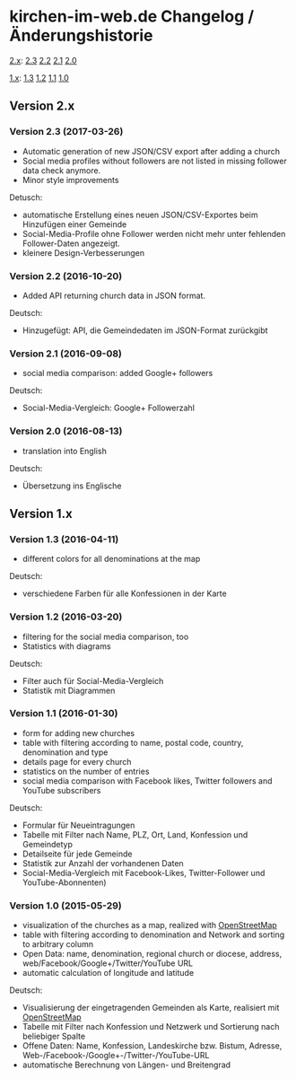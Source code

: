 ﻿# kirchen-im-web.de Changelog / Änderungshistorie

[2.x](#version-2x):
[2.3](#version-23-2017-03-26)
[2.2](#version-22-2016-10-20)
[2.1](#version-21-2016-09-08)
[2.0](#version-20-2016-08-13)

[1.x](#version-1x):
[1.3](#version-13-2016-04-11)
[1.2](#version-12-2016-03-20)
[1.1](#version-11-2016-01-30)
[1.0](#version-10-2015-05-29)

## Version 2.x

### Version 2.3 (2017-03-26)
* Automatic generation of new JSON/CSV export after adding a church
* Social media profiles without followers are not listed in missing follower data check anymore.
* Minor style improvements

Detusch:
* automatische Erstellung eines neuen JSON/CSV-Exportes beim Hinzufügen einer Gemeinde
* Social-Media-Profile ohne Follower werden nicht mehr unter fehlenden Follower-Daten angezeigt.
* kleinere Design-Verbesserungen

### Version 2.2 (2016-10-20)
* Added API returning church data in JSON format.

Deutsch:
* Hinzugefügt: API, die Gemeindedaten im JSON-Format zurückgibt

### Version 2.1 (2016-09-08)
* social media comparison: added Google+ followers

Deutsch:
* Social-Media-Vergleich: Google+ Followerzahl

### Version 2.0 (2016-08-13)
* translation into English

Deutsch:
* Übersetzung ins Englische


## Version 1.x

### Version 1.3 (2016-04-11)
* different colors for all denominations at the map

Deutsch:
* verschiedene Farben für alle Konfessionen in der Karte

### Version 1.2 (2016-03-20)
* filtering for the social media comparison, too
* Statistics with diagrams

Deutsch:
* Filter auch für Social-Media-Vergleich
* Statistik mit Diagrammen

### Version 1.1 (2016-01-30)
* form for adding new churches
* table with filtering according to name, postal code, country, denomination and type
* details page for every church
* statistics on the number of entries
* social media comparison with Facebook likes, Twitter followers and YouTube subscribers

Deutsch:
* Formular für Neueintragungen
* Tabelle mit Filter nach Name, PLZ, Ort, Land, Konfession und Gemeindetyp
* Detailseite für jede Gemeinde
* Statistik zur Anzahl der vorhandenen Daten
* Social-Media-Vergleich mit Facebook-Likes, Twitter-Follower und YouTube-Abonnenten)

### Version 1.0 (2015-05-29)
* visualization of the churches as a map, realized with [OpenStreetMap](https://www.openstreetmap.org/)
* table with filtering according to denomination and Network and sorting to arbitrary column
* Open Data: name, denomination, regional church or diocese, address, web/Facebook/Google+/Twitter/YouTube URL
* automatic calculation of longitude and latitude

Deutsch:
* Visualisierung der eingetragenden Gemeinden als Karte, realisiert mit [OpenStreetMap](https://www.openstreetmap.org/)
* Tabelle mit Filter nach Konfession und Netzwerk und Sortierung nach beliebiger Spalte
* Offene Daten: Name, Konfession, Landeskirche bzw. Bistum, Adresse, Web-/Facebook-/Google+-/Twitter-/YouTube-URL
* automatische Berechnung von Längen- und Breitengrad
